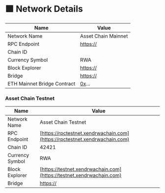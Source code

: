 # 🟩 Network Details

| Name                        | Value                                                                            |
| --------------------------- | -------------------------------------------------------------------------------- |
| Network Name                | Asset Chain Mainnet                                                              |
| RPC Endpoint                | [https://](https://mainnet.mode.network/)                                        |
| Chain ID                    |                                                                                  |
| Currency Symbol             | RWA                                                                              |
| Block Explorer              | [https://](https://explorer.mode.network/)                                       |
| Bridge                      | [https://](https://bridge.mode.network/)                                         |
| ETH Mainnet Bridge Contract | [0x](https://etherscan.io/address/0x735aDBbE72226BD52e818E7181953f42E3b0FF21)... |

### Asset Chain Testnet <a href="#mode-testnet" id="mode-testnet"></a>

| Name            | Value                                                                      |
| --------------- | -------------------------------------------------------------------------- |
| Network Name    | Asset Chain Testnet                                                        |
| RPC Endpoint    | [https://rpctestnet.xendrwachain.com](https://rpctestnet.xendrwachain.com) |
| Chain ID        | 42421                                                                      |
| Currency Symbol | RWA                                                                        |
| Block Explorer  | [https://testnet.xendrwachain.com](https://testnet.xendrwachain.com)       |
| Bridge          | [https://](https://sepolia-bridge.mode.network/)                           |
